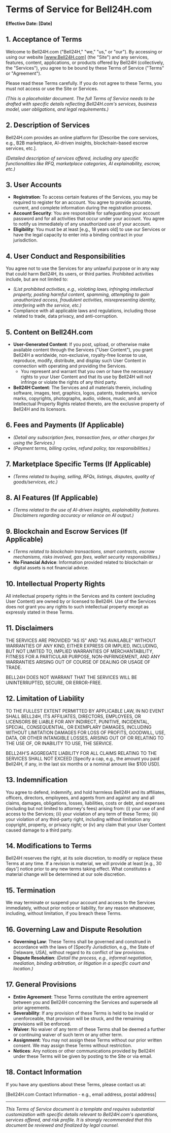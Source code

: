 # Terms of Service for Bell24H.com

**Effective Date: [Date]**

## 1. Acceptance of Terms

Welcome to Bell24H.com ("Bell24H," "we," "us," or "our"). By accessing or using our website [www.Bell24H.com] (the "Site") and any services, features, content, applications, or products offered by Bell24H (collectively, the "Services"), you agree to be bound by these Terms of Service ("Terms" or "Agreement").

Please read these Terms carefully. If you do not agree to these Terms, you must not access or use the Site or Services.

*(This is a placeholder document. The full Terms of Service needs to be drafted with specific details reflecting Bell24H.com's services, business model, user obligations, and legal requirements.)*

## 2. Description of Services

Bell24H.com provides an online platform for [Describe the core services, e.g., B2B marketplace, AI-driven insights, blockchain-based escrow services, etc.].

*(Detailed description of services offered, including any specific functionalities like RFQ, marketplace categories, AI explainability, escrow, etc.)*

## 3. User Accounts

*   **Registration**: To access certain features of the Services, you may be required to register for an account. You agree to provide accurate, current, and complete information during the registration process.
*   **Account Security**: You are responsible for safeguarding your account password and for all activities that occur under your account. You agree to notify us immediately of any unauthorized use of your account.
*   **Eligibility**: You must be at least [e.g., 18 years old] to use our Services or have the legal capacity to enter into a binding contract in your jurisdiction.

## 4. User Conduct and Responsibilities

You agree not to use the Services for any unlawful purpose or in any way that could harm Bell24H, its users, or third parties. Prohibited activities include, but are not limited to:

*   *(List prohibited activities, e.g., violating laws, infringing intellectual property, posting harmful content, spamming, attempting to gain unauthorized access, fraudulent activities, misrepresenting identity, interfering with the service, etc.)*
*   Compliance with all applicable laws and regulations, including those related to trade, data privacy, and anti-corruption.

## 5. Content on Bell24H.com

*   **User-Generated Content**: If you post, upload, or otherwise make available content through the Services ("User Content"), you grant Bell24H a worldwide, non-exclusive, royalty-free license to use, reproduce, modify, distribute, and display such User Content in connection with operating and providing the Services.
    *   You represent and warrant that you own or have the necessary rights to your User Content and that its use by Bell24H will not infringe or violate the rights of any third party.
*   **Bell24H Content**: The Services and all materials therein, including software, images, text, graphics, logos, patents, trademarks, service marks, copyrights, photographs, audio, videos, music, and all Intellectual Property Rights related thereto, are the exclusive property of Bell24H and its licensors.

## 6. Fees and Payments (If Applicable)

*   *(Detail any subscription fees, transaction fees, or other charges for using the Services.)*
*   *(Payment terms, billing cycles, refund policy, tax responsibilities.)*

## 7. Marketplace Specific Terms (If Applicable)

*   *(Terms related to buying, selling, RFQs, listings, disputes, quality of goods/services, etc.)*

## 8. AI Features (If Applicable)

*   *(Terms related to the use of AI-driven insights, explainability features. Disclaimers regarding accuracy or reliance on AI output.)*

## 9. Blockchain and Escrow Services (If Applicable)

*   *(Terms related to blockchain transactions, smart contracts, escrow mechanisms, risks involved, gas fees, wallet security responsibilities.)*
*   **No Financial Advice**: Information provided related to blockchain or digital assets is not financial advice.

## 10. Intellectual Property Rights

All intellectual property rights in the Services and its content (excluding User Content) are owned by or licensed to Bell24H. Use of the Services does not grant you any rights to such intellectual property except as expressly stated in these Terms.

## 11. Disclaimers

THE SERVICES ARE PROVIDED "AS IS" AND "AS AVAILABLE" WITHOUT WARRANTIES OF ANY KIND, EITHER EXPRESS OR IMPLIED, INCLUDING, BUT NOT LIMITED TO, IMPLIED WARRANTIES OF MERCHANTABILITY, FITNESS FOR A PARTICULAR PURPOSE, NON-INFRINGEMENT, AND ANY WARRANTIES ARISING OUT OF COURSE OF DEALING OR USAGE OF TRADE.

BELL24H DOES NOT WARRANT THAT THE SERVICES WILL BE UNINTERRUPTED, SECURE, OR ERROR-FREE.

## 12. Limitation of Liability

TO THE FULLEST EXTENT PERMITTED BY APPLICABLE LAW, IN NO EVENT SHALL BELL24H, ITS AFFILIATES, DIRECTORS, EMPLOYEES, OR LICENSORS BE LIABLE FOR ANY INDIRECT, PUNITIVE, INCIDENTAL, SPECIAL, CONSEQUENTIAL, OR EXEMPLARY DAMAGES, INCLUDING WITHOUT LIMITATION DAMAGES FOR LOSS OF PROFITS, GOODWILL, USE, DATA, OR OTHER INTANGIBLE LOSSES, ARISING OUT OF OR RELATING TO THE USE OF, OR INABILITY TO USE, THE SERVICE.

BELL24H'S AGGREGATE LIABILITY FOR ALL CLAIMS RELATING TO THE SERVICES SHALL NOT EXCEED [Specify a cap, e.g., the amount you paid Bell24H, if any, in the last six months or a nominal amount like $100 USD].

## 13. Indemnification

You agree to defend, indemnify, and hold harmless Bell24H and its affiliates, officers, directors, employees, and agents from and against any and all claims, damages, obligations, losses, liabilities, costs or debt, and expenses (including but not limited to attorney's fees) arising from: (i) your use of and access to the Services; (ii) your violation of any term of these Terms; (iii) your violation of any third-party right, including without limitation any copyright, property, or privacy right; or (iv) any claim that your User Content caused damage to a third party.

## 14. Modifications to Terms

Bell24H reserves the right, at its sole discretion, to modify or replace these Terms at any time. If a revision is material, we will provide at least [e.g., 30 days'] notice prior to any new terms taking effect. What constitutes a material change will be determined at our sole discretion.

## 15. Termination

We may terminate or suspend your account and access to the Services immediately, without prior notice or liability, for any reason whatsoever, including, without limitation, if you breach these Terms.

## 16. Governing Law and Dispute Resolution

*   **Governing Law**: These Terms shall be governed and construed in accordance with the laws of [Specify Jurisdiction, e.g., the State of Delaware, USA], without regard to its conflict of law provisions.
*   **Dispute Resolution**: *(Detail the process, e.g., informal negotiation, mediation, binding arbitration, or litigation in a specific court and location.)*

## 17. General Provisions

*   **Entire Agreement**: These Terms constitute the entire agreement between you and Bell24H concerning the Services and supersede all prior agreements.
*   **Severability**: If any provision of these Terms is held to be invalid or unenforceable, that provision will be struck, and the remaining provisions will be enforced.
*   **Waiver**: No waiver of any term of these Terms shall be deemed a further or continuing waiver of such term or any other term.
*   **Assignment**: You may not assign these Terms without our prior written consent. We may assign these Terms without restriction.
*   **Notices**: Any notices or other communications provided by Bell24H under these Terms will be given by posting to the Site or via email.

## 18. Contact Information

If you have any questions about these Terms, please contact us at:

[Bell24H.com Contact Information - e.g., email address, postal address]

---

*This Terms of Service document is a template and requires substantial customization with specific details relevant to Bell24H.com's operations, services offered, and risk profile. It is strongly recommended that this document be reviewed and finalized by legal counsel.*
